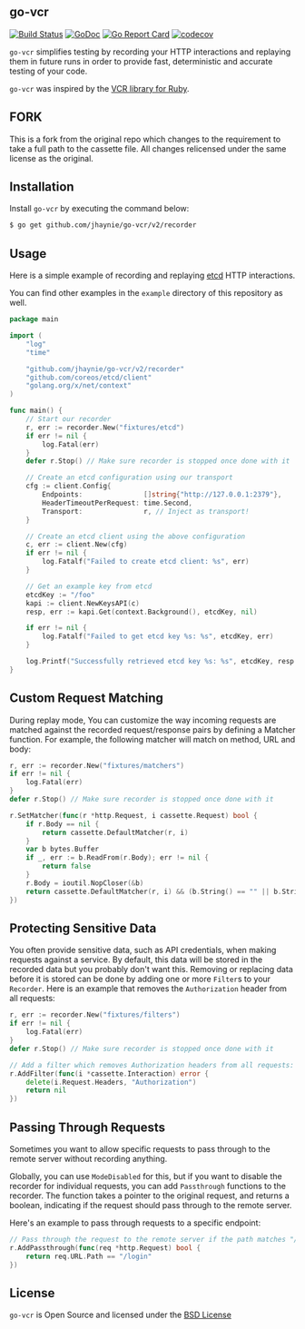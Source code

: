 ## go-vcr

[![Build Status](https://travis-ci.org/dnaeon/go-vcr.svg)](https://travis-ci.org/dnaeon/go-vcr)
[![GoDoc](https://godoc.org/github.com/jhaynie/go-vcr?status.svg)](https://godoc.org/github.com/jhaynie/go-vcr)
[![Go Report Card](https://goreportcard.com/badge/github.com/jhaynie/go-vcr)](https://goreportcard.com/report/github.com/jhaynie/go-vcr)
[![codecov](https://codecov.io/gh/dnaeon/go-vcr/branch/master/graph/badge.svg)](https://codecov.io/gh/dnaeon/go-vcr)

`go-vcr` simplifies testing by recording your HTTP interactions and
replaying them in future runs in order to provide fast, deterministic
and accurate testing of your code.

`go-vcr` was inspired by the [VCR library for Ruby](https://github.com/vcr/vcr).

## FORK

This is a fork from the original repo which changes to the requirement to take a full path to the cassette file. All changes relicensed under the same license as the original.

## Installation

Install `go-vcr` by executing the command below:

```bash
$ go get github.com/jhaynie/go-vcr/v2/recorder
```

## Usage

Here is a simple example of recording and replaying
[etcd](https://github.com/coreos/etcd) HTTP interactions.

You can find other examples in the `example` directory of this
repository as well.

```go
package main

import (
	"log"
	"time"

	"github.com/jhaynie/go-vcr/v2/recorder"
	"github.com/coreos/etcd/client"
	"golang.org/x/net/context"
)

func main() {
	// Start our recorder
	r, err := recorder.New("fixtures/etcd")
	if err != nil {
		log.Fatal(err)
	}
	defer r.Stop() // Make sure recorder is stopped once done with it

	// Create an etcd configuration using our transport
	cfg := client.Config{
		Endpoints:               []string{"http://127.0.0.1:2379"},
		HeaderTimeoutPerRequest: time.Second,
		Transport:               r, // Inject as transport!
	}

	// Create an etcd client using the above configuration
	c, err := client.New(cfg)
	if err != nil {
		log.Fatalf("Failed to create etcd client: %s", err)
	}

	// Get an example key from etcd
	etcdKey := "/foo"
	kapi := client.NewKeysAPI(c)
	resp, err := kapi.Get(context.Background(), etcdKey, nil)

	if err != nil {
		log.Fatalf("Failed to get etcd key %s: %s", etcdKey, err)
	}

	log.Printf("Successfully retrieved etcd key %s: %s", etcdKey, resp.Node.Value)
}
```

## Custom Request Matching

During replay mode, You can customize the way incoming requests are
matched against the recorded request/response pairs by defining a
Matcher function. For example, the following matcher will match on
method, URL and body:

```go
r, err := recorder.New("fixtures/matchers")
if err != nil {
	log.Fatal(err)
}
defer r.Stop() // Make sure recorder is stopped once done with it

r.SetMatcher(func(r *http.Request, i cassette.Request) bool {
	if r.Body == nil {
		return cassette.DefaultMatcher(r, i)
	}
	var b bytes.Buffer
	if _, err := b.ReadFrom(r.Body); err != nil {
		return false
	}
	r.Body = ioutil.NopCloser(&b)
	return cassette.DefaultMatcher(r, i) && (b.String() == "" || b.String() == i.Body)
})
```

## Protecting Sensitive Data

You often provide sensitive data, such as API credentials, when making
requests against a service.
By default, this data will be stored in the recorded data but you probably
don't want this.
Removing or replacing data before it is stored can be done by adding one or
more `Filter`s to your `Recorder`.
Here is an example that removes the `Authorization` header from all requests:

```go
r, err := recorder.New("fixtures/filters")
if err != nil {
	log.Fatal(err)
}
defer r.Stop() // Make sure recorder is stopped once done with it

// Add a filter which removes Authorization headers from all requests:
r.AddFilter(func(i *cassette.Interaction) error {
    delete(i.Request.Headers, "Authorization")
    return nil
})
```

## Passing Through Requests

Sometimes you want to allow specific requests to pass through to the remote
server without recording anything.

Globally, you can use `ModeDisabled` for this, but if you want to disable the
recorder for individual requests, you can add `Passthrough` functions to the
recorder. The function takes a pointer to the original request, and returns a
boolean, indicating if the request should pass through to the remote server.

Here's an example to pass through requests to a specific endpoint:

```go
// Pass through the request to the remote server if the path matches "/login".
r.AddPassthrough(func(req *http.Request) bool {
    return req.URL.Path == "/login"
})
```

## License

`go-vcr` is Open Source and licensed under the
[BSD License](http://opensource.org/licenses/BSD-2-Clause)
